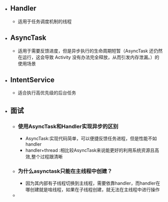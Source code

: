 - ## Handler
	- 适用于任务调度机制的线程
- ## AsyncTask
	- 适用于需要反馈进度，但是异步执行的生命周期短暂（AsyncTask 还仍然在运行，这会导致 Activity 没有办法完全释放，从而引发内存泄漏。）的使用场景
- ## IntentService
	- 适合执行高优先级的后台任务
- ## 面试
	- ### 使用AsyncTask和Handler实现异步的区别
		- AsyncTask:实现代码简单，可以便捷反馈任务进程，但是性能不如handler
		- handler+thread :相比较AsyncTask来说能更好的利用系统资源且高效,整个过程跟清晰
	- ### 为什么asynctask只能在主线程中创建？
		- 因为其内部有子线程切换到主线程，需要依靠handler，而handler在哪创建就是啥线程，如果在子线程创建，就无法在主线程中进行操作
	-